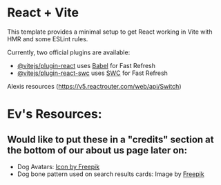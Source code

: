 # React + Vite

This template provides a minimal setup to get React working in Vite with HMR and some ESLint rules.

Currently, two official plugins are available:

- [@vitejs/plugin-react](https://github.com/vitejs/vite-plugin-react/blob/main/packages/plugin-react/README.md) uses [Babel](https://babeljs.io/) for Fast Refresh
- [@vitejs/plugin-react-swc](https://github.com/vitejs/vite-plugin-react-swc) uses [SWC](https://swc.rs/) for Fast Refresh

Alexis resources (https://v5.reactrouter.com/web/api/Switch)


# Ev's Resources: 

## Would like to put these in a "credits" section at the bottom of our about us page later on: 
  - Dog Avatars: <a href="https://www.freepik.com/icon/beagle_1820785#fromView=search&term=dog+avatar&track=ais&page=1&position=0">Icon by Freepik</a>
  - Dog bone pattern used on search results cards: Image by <a href="https://www.freepik.com/free-photo/from-chewing-bones_2209695.htm#page=2&query=paw%20print%20pattern&position=28&from_view=search&track=ais&uuid=656fd0e1-ace1-46c5-89d2-26cd40e6910a">Freepik</a>